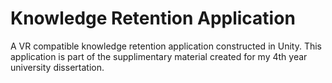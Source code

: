# Knowledge Retention Application
A VR compatible knowledge retention application constructed in Unity. This application is part of the supplimentary material created for my 4th year university dissertation.
